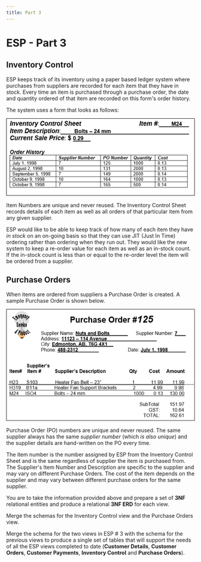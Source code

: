 ```yaml
---
title: Part 3
---
```

# ESP - Part 3

## Inventory Control

ESP keeps track of its inventory using a paper based ledger system where purchases from suppliers are recorded for each item that they have in stock. Every time an item is purchased through a purchase order, the date and quantity ordered of that item are recorded on this form's order history.

The system uses a form that looks as follows:

[![Click for Editable Form - Inventory Control View](./ESP-3-Inventory-Control-View.png)](./ESP-3-InventoryControlSheet.md)

Item Numbers are unique and never reused. The Inventory Control Sheet records details of each item as well as all orders of that particular item from any given supplier.

ESP would like to be able to keep track of how many of each item they have *in stock* on an on-going basis so that they can use JIT (Just In Time) ordering rather than ordering when they run out. They would like the new system to keep a re-order value for each item as well as an in-stock count. If the in-stock count is less than or equal to the re-order level the item will be ordered from a supplier.

## Purchase Orders

When items are ordered from suppliers a Purchase Order is created. A sample Purchase Order is shown below.

[![Click for Editable Form - Inventory Control View](./ESP-3-Purchase-Orders-View.png)](./ESP-3-PurchaseOrders.md)

Purchase Order (PO) numbers are unique and never reused. The same supplier always has the same *supplier number* (which *is also unique*) and the supplier details are hand-written on the PO every time.

The item number is the number assigned by ESP from the Inventory Control Sheet and is the same regardless of supplier the item is purchased from. The Supplier's Item Number and Description are specific to the supplier and may vary on different Purchase Orders. The cost of the item depends on the supplier and may vary between different purchase orders for the same supplier.

You are to take the information provided above and prepare a set of **3NF** relational entities and produce a relational **3NF ERD** for each view.

Merge the schemas for the Inventory Control view and the Purchase Orders view.

Merge the schema for the two views in ESP # 3 with the schema for the previous views to produce a single set of tables that will support the needs of all the ESP views completed to date (**Customer Details**, **Customer Orders**, **Customer Payments**, **Inventory Control** and **Purchase Orders**).

